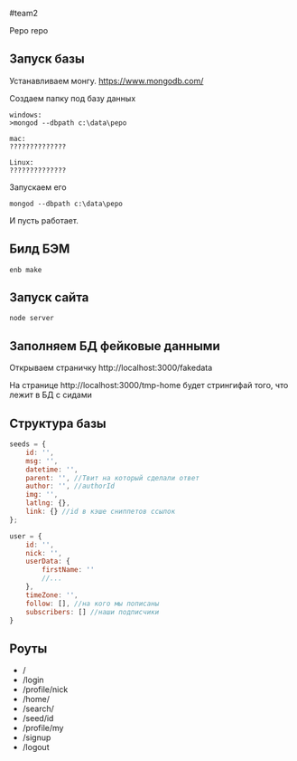 #team2

Pepo repo

## Запуск базы

Устанавливаем монгу. https://www.mongodb.com/

Создаем папку под базу данных
```
windows:
>mongod --dbpath c:\data\pepo

mac:
??????????????

Linux:
??????????????
```

Запускаем его
```
mongod --dbpath c:\data\pepo
```
И пусть работает.

## Билд БЭМ
```
enb make
```

## Запуск сайта

```
node server
```

## Заполняем БД фейковые данными

Открываем страничку http://localhost:3000/fakedata

На странице http://localhost:3000/tmp-home будет стрингифай того, что лежит в БД с сидами

## Структура базы
```javascript
seeds = {
    id: '',
    msg: '',
    datetime: '',
    parent: '', //Твит на который сделали ответ
    author: '', //authorId
    img: '',
    latlng: {},
    link: {} //id в кэше сниппетов ссылок
};

user = {
    id: '',
    nick: '',
    userData: {
        firstName: ''
        //...
    },
    timeZone: '',
    follow: [], //на кого мы пописаны
    subscribers: [] //наши подписчики
}
```

## Роуты
* /
* /login
* /profile/nick
* /home/
* /search/
* /seed/id
* /profile/my
* /signup
* /logout
